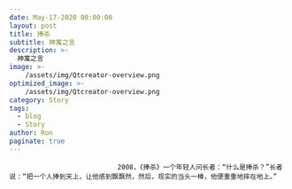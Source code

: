 ```yaml
---
date: May-17-2020 00:00:00
layout: post
title: 捧杀
subtitle: 神寓之言
description: >-
  神寓之言
image: >-
    /assets/img/Qtcreator-overview.png
optimized_image: >-
    /assets/img/Qtcreator-overview.png
category: Story
tags:
  - blog
  - Story
author: Ron
paginate: true
---
```


							　　2008，《捧杀》一个年轻人问长者：“什么是捧杀？”长者说：“把一个人捧到天上，让他感到飘飘然，然后，现实的当头一棒，他便重重地摔在地上。”
							
							
						